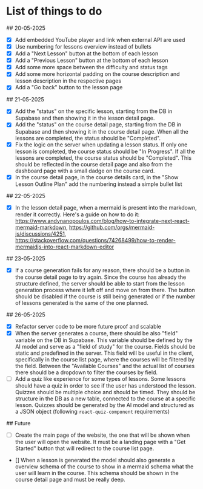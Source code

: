 # List of things to do

## 20-05-2025
- [x] Add embedded YouTube player and link when external API are used
- [x] Use numbering for lessons overview instead of bullets
- [x] Add a "Next Lesson" button at the bottom of each lesson
- [x] Add a "Previous Lesson" button at the bottom of each lesson
- [x] Add some more space between the difficulty and status tags
- [x] Add some more horizontal padding on the course description and lesson description in the respective pages
- [x] Add a "Go back" button to the lesson page

## 21-05-2025
- [x] Add the "status" on the specific lesson, starting from the DB in Supabase and then showing it in the lesson detail page.
- [x] Add the "status" on the course detail page, starting from the DB in Supabase and then showing it in the course detail page. When all the lessons are completed, the status should be "Completed". 
- [x] Fix the logic on the server when updating a lesson status. If only one lesson is completed, the course status should be "In Progress". If all the lessons are completed, the course status should be "Completed". This should be reflected in the course detail page and also from the dashboard page with a small dadge on the course card.
- [x] In the course detail page, in the course details card, in the "Show Lesson Outline Plan" add the numbering instead a simple bullet list

## 22-05-2025
- [x] In the lesson detail page, when a mermaid is present into the markdown, render it correctly. Here's a guide on how to do it: https://www.andynanopoulos.com/blog/how-to-integrate-next-react-mermaid-markdown, https://github.com/orgs/mermaid-js/discussions/4251, https://stackoverflow.com/questions/74268499/how-to-render-mermaidjs-into-react-markdown-editor

## 23-05-2025
- [x] If a course generation fails for any reason, there should be a button in the course detail page to try again. Since the course has already the structure defined, the server should be able to start from the lesson generation process where it left off and move on from there. The button should be disabled if the course is still being generated or if the number of lessons generated is the same of the one planned.

## 26-05-2025
- [x] Refactor server code to be more future proof and scalable
- [x] When the server generates a course, there should be also "field" variable on the DB in Supabase. This variable should be defined by the AI model and serve as a "field of study" for the course. Fields should be static and predefined in the server. This field will be useful in the client, specifically in the course list page, where the courses will be filtered by the field. Between the "Available Courses" and the actual list of courses there should be a dropdown to filter the courses by field.
- [ ] Add a quiz like experience for some types of lessons. Some lessons should have a quiz in order to see if the user has understood the lesson. Quizzes should be multiple choice and should be timed. They should be structure in the DB as a new table, connected to the course at a specific lesson. Quizzes should be generated by the AI model and structured as a JSON object (following `react-quiz-component` requirements)

## Future
- [ ] Create the main page of the website, the one that will be shown when the user will open the website. It must be a landing page with a "Get Started" button that will redirect to the course list page.
- [] When a lesson is generated the model should also generate a overview schema of the course to show in a mermaid schema what the user will learn in the course. This schema should be shown in the course detail page and must be really deep.
